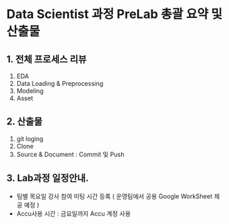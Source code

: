 # Data Scientist 과정 PreLab 총괄 요약 및 산출물
## 1. 전체 프로세스 리뷰
1. EDA
2. Data Loading & Preprocessing
3. Modeling
4. Asset

## 2. 산출물
1. git loging
2. Clone
4. Source & Document : Commit 및 Push

## 3. Lab과정 일정안내.
- 팀별 목요일 강사 참여 미팅 시간 등록 ( 운영팀에서 공용 Google WorkSheet 제공 예정 )
- Accu사용 시간 : 금요일까지 Accu 계정 사용
